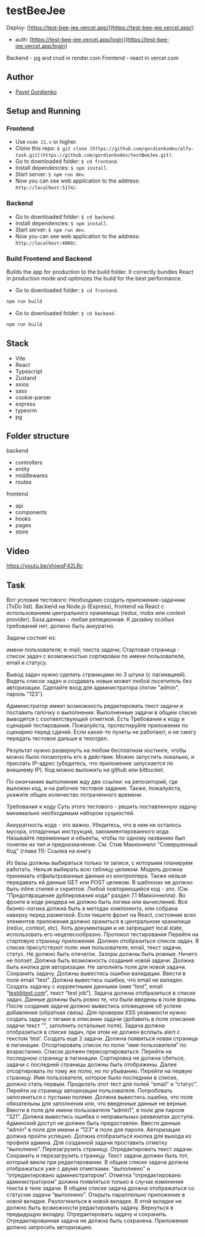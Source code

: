 # testBeeJee
 
Deploy: [https://test-bee-jee.vercel.app/](https://test-bee-jee.vercel.app/)

- auth: [https://test-bee-jee.vercel.app/login](https://test-bee-jee.vercel.app/login)

Backend - pg and crud in render.com
Frontend - react in vercel.com

## Author

- [Pavel Gordienko](https://github.com/gordienkodev)

## Setup and Running

### Frontend

- Use `node 21.x` or higher.
- Clone this repo: `$ git clone [https://github.com/gordienkodev/alfa-task.git](https://github.com/gordienkodev/testBeeJee.git)`.
- Go to downloaded folder: `$ cd frontend`.
- Install dependencies: `$ npm install`.
- Start server: `$ npm run dev`.
- Now you can see web application to the address: `http://localhost:5174/`.

### Backend

- Go to downloaded folder: `$ cd backend`.
- Install dependencies: `$ npm install`.
- Start server: `$ npm run dev`.
- Now you can see web application to the address: `http://localhost:4000/`.


### Build Frontend and Backend

Builds the app for production to the build folder. It correctly bundles React in production mode and optimizes the build for the best performance.
- Go to downloaded folder: `$ cd frontend`.
```bash
npm run build
```

- Go to downloaded folder: `$ cd backend`.
```bash
npm run build
```

## Stack
- Vite
- React
- Typescript
- Zustand
- axios
- sass
- cookie-parser
- express
- typeorm
- pg



## Folder structure

backend
- controllers
- entity
- middlewares
- routes
  
frontend
- api
- components
- hooks
- pages
- store

  

## Video

https://youtu.be/xhiwqF42LRc


## Task

Вот условия тестового: Необходимо создать приложение-задачник (ToDo list).
Backend на Node.js (Express), frontend на React c использованием центрального хранилища (redux, mobx или context provider). База данных - любая реляционная. К дизайну особых требований нет, должно быть аккуратно.

Задачи состоят из:

имени пользователя;
е-mail;
текста задачи;
Стартовая страница - список задач с возможностью сортировки по имени пользователя, email и статусу.

Вывод задач нужно сделать страницами по 3 штуки (с пагинацией).
Видеть список задач и создавать новые может любой посетитель без авторизации.
Сделайте вход для администратора (логин "admin", пароль "123").

Администратор имеет возможность редактировать текст задачи и поставить галочку о выполнении.
Выполненные задачи в общем списке выводятся с соответствующей отметкой.
Есть Требования к коду и сценарий тестирования. Пожалуйста, протестируйте приложение по сценарию перед сдачей. Если какие-то пункты не работают, я не смогу передать тестовое дальше в техотдел.

Результат нужно развернуть на любом бесплатном хостинге, чтобы можно было посмотреть его в действии. Можно запустить локально, и прислать IP-адрес (убедитесь, что приложение запускается по внешнему IP).
Код можно выложить на github или bitbucket.

По окончанию выполнения жду две ссылки: на репозиторий, где выложен код, и на рабочее тестовое задание. Также, пожалуйста, укажите общее количество потраченного времени.

Требования к коду
Суть этого тестового - решить поставленную задачу минимально необходимым набором сущностей.

Аккуратность кода - это важно. Убедитесь, что в нем не осталось мусора, отладочных инструкций, закомментированного кода.
Называйте переменные и объекты, чтобы по одному названию был понятен их тип и предназначение.
См. Стив Макконнелл "Совершенный Код" (глава 11): Ссылка на книгу

Из базы должны выбираться только те записи, с которыми планируем работать. Нельзя выбирать всю таблицу целиком.
Модель должна принимать отфильтрованные данные из контроллера. Также нельзя передавать ей данные GET или POST целиком.
В шаблонах не должно быть inline стилей и скриптов.
Любой повторяющийся код - зло. (См. "Предотвращение дублирования кода" раздел 7.1 Макконнелла).
Во фронте в коде рендера не должно быть логики или вычислений. Вся бизнес-логика должна быть в методах компонента, или собрана наверху перед разметкой.
Если пишете фронт на React, cостояние всех элементов приложения должно храниться в центральном хранилище (redux, context, etc). Хоть документация и не запрещает local state, использовать его нецелесообразно.
Протокол тестирования
Перейти на стартовую страницу приложения. Должен отобразиться список задач. В списке присутствуют поля: имя пользователя, email, текст задачи, статус. Не должно быть опечаток. Зазоры должны быть ровные. Ничего не ползет. Должна быть возможность создания новой задачи. Должна быть кнопка для авторизации.
Не заполнять поля для новой задачи. Сохранить задачу. Должны вывестись ошибки валидации. Ввести в поле email “test”. Должна вывестись ошибка, что email не валиден.
Создать задачку с корректными данными (имя “test”, email “test@test.com”, текст “test job”). Задача должна отобразиться в списке задач. Данные должны быть ровно те, что были введены в поле формы. После создания задачи должно вывестись оповещение об успехе добавления (обратная связь).
Для проверки XSS уязвимости нужно создать задачу с тегами в описании задачи (добавить в поле описания задачи текст "<script>alert('test')</script>", заполнить остальные поля). Задача должна отобразиться в списке задач, при этом не должен всплыть alert c текстом ‘test’.
Создать еще 2 задачи. Должна появиться новая страница в пагинации.
Отсортировать список по полю “имя пользователя” по возрастанию. Список должен пересортироваться. Перейти на последнюю страницу в пагинации. Сортировка не должна сбиться, задачи с последней страницы должны быть отображены. Далее отсортировать по тому же полю, но по убыванию. Перейти на первую страницу. Имя пользователя, которое было последним в списке, должно стать первым. Проделать этот тест для полей “email” и “статус”.
Перейти на страницу авторизации пользователя. Попробовать залогиниться с пустыми полями. Должна вывестись ошибка, что поля обязательны для заполнения или, что введенные данные не верные. Ввести в поле для имени пользователя “admin1”, в поле для пароля “321”. Должна вывестись ошибка о неправильных реквизитах доступа. Админский доступ не должен быть предоставлен. Ввести данные “admin” в поле для имени и “123” в поле для пароля. Авторизация должна пройти успешно. Должна отобразиться кнопка для выхода из профиля админа.
Для созданной задачи проставить отметку “выполнено”. Перезагрузить страницу. Отредактировать текст задачи. Сохранить и перезагрузить страницу. Текст задачи должен быть тот, который ввели при редактировании. В общем списке задача должна отображаться уже с двумя отметками: "выполнено" и “отредактировано администратором”. Отметка “отредактировано администратором” должна появляться только в случае изменения текста в теле задачи.
В общем списке задача должна отображаться со статусом задачи “выполнено”.
Открыть параллельно приложение в новой вкладке. Разлогиниться в новой вкладке. В этой вкладке не должно быть возможности редактировать задачу. Вернуться в предыдущую вкладку. Отредактировать задачу и сохранить. Отредактированная задача не должна быть сохранена. Приложение должно запросить авторизацию.
